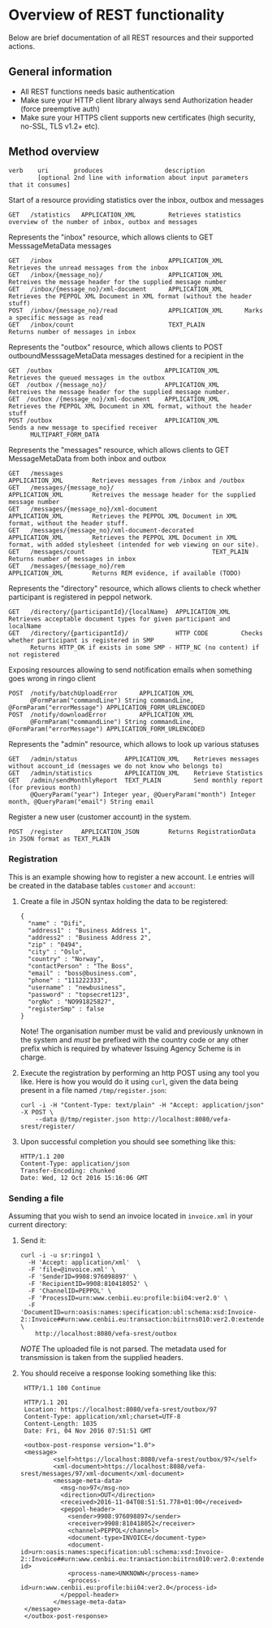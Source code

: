 # Overview of REST functionality

Below are brief documentation of all REST resources and their supported actions.

## General information

- All REST functions needs basic authentication
- Make sure your HTTP client library always send Authorization header (force preemptive auth)
- Make sure your HTTPS client supports new certificates (high security, no-SSL, TLS v1.2+ etc).

## Method overview

```
verb    uri       produces                 description
        [optional 2nd line with information about input parameters that it consumes]
```

Start of a resource providing statistics over the inbox, outbox and messages
```
GET   /statistics   APPLICATION_XML         Retrieves statistics overview of the number of inbox, outbox and messages
```

Represents the "inbox" resource, which allows clients to GET MesssageMetaData messages
```
GET   /inbox                                APPLICATION_XML      Retrieves the unread messages from the inbox
GET   /inbox/{message_no}/                  APPLICATION_XML      Retreives the message header for the supplied message number
GET   /inbox/{message_no}/xml-document      APPLICATION_XML      Retrieves the PEPPOL XML Document in XML format (without the header stuff)
POST  /inbox/{message_no}/read              APPLICATION_XML      Marks a specific message as read
GET   /inbox/count                          TEXT_PLAIN           Returns number of messages in inbox
```

Represents the "outbox" resource, which allows clients to POST outboundMesssageMetaData messages destined for a recipient in the
```
GET  /outbox                               APPLICATION_XML         Retrieves the queued messages in the outbox
GET  /outbox /{message_no}/                APPLICATION_XML         Retreives the message header for the supplied message number.
GET  /outbox /{message_no}/xml-document    APPLICATION_XML         Retrieves the PEPPOL XML Document in XML format, without the header stuff
POST /outbox                               APPLICATION_XML         Sends a new message to specified receiver
      MULTIPART_FORM_DATA
```

Represents the "messages" resource, which allows clients to GET MessageMetaData from both inbox and outbox
```
GET   /messages                                         APPLICATION_XML        Retrieves messages from /inbox and /outbox
GET   /messages/{message_no}/                           APPLICATION_XML        Retreives the message header for the supplied message number
GET   /messages/{message_no}/xml-document               APPLICATION_XML        Retrieves the PEPPOL XML Document in XML format, without the header stuff.
GET   /messages/{message_no}/xml-document-decorated     APPLICATION_XML        Retrieves the PEPPOL XML Document in XML format, with added stylesheet (intended for web viewing on our site).
GET   /messages/count                                   TEXT_PLAIN             Returns number of messages in inbox
GET   /messages/{message_no}/rem                        APPLICATION_XML        Returns REM evidence, if available (TODO)
```

Represents the "directory" resource, which allows clients to check whether participant is registered in peppol network.
```
GET   /directory/{participantId}/{localName}  APPLICATION_XML   Retrieves acceptable document types for given participant and localName
GET   /directory/{participantId}/             HTTP CODE         Checks whether participant is registered in SMP
      Returns HTTP_OK if exists in some SMP - HTTP_NC (no content) if not registered
```

Exposing resources allowing to send notification emails when something goes wrong in ringo client
```
POST  /notify/batchUploadError      APPLICATION_XML
      @FormParam("commandLine") String commandLine, @FormParam("errorMessage") APPLICATION_FORM_URLENCODED
POST  /notify/downloadError         APPLICATION_XML
      @FormParam("commandLine") String commandLine, @FormParam("errorMessage") APPLICATION_FORM_URLENCODED
```

Represents the "admin" resource, which allows to look up various statuses
```
GET   /admin/status             APPLICATION_XML    Retrieves messages without account_id (messages we do not know who belongs to)
GET   /admin/statistics         APPLICATION_XML    Retrieve Statistics
GET   /admin/sendMonthlyReport  TEXT_PLAIN         Send monthly report (for previous month)
      @QueryParam("year") Integer year, @QueryParam("month") Integer month, @QueryParam("email") String email
```

Register a new user (customer account) in the system.
```
POST  /register     APPLICATION_JSON        Returns RegistrationData in JSON format as TEXT_PLAIN
```


### Registration

This is an example showing how to register a new account. I.e entries will be created in the database tables `customer` and `account`:

 1. Create a file in JSON syntax holding the data to be registered:
    ``` 
    {
      "name" : "Difi",
      "address1" : "Business Address 1",
      "address2" : "Business Address 2",
      "zip" : "0494",
      "city" : "Oslo",
      "country" : "Norway",
      "contactPerson" : "The Boss",
      "email" : "boss@business.com",
      "phone" : "111222333",
      "username" : "newbusiness",
      "password" : "topsecret123",
      "orgNo" : "NO991825827",
      "registerSmp" : false
    }
    ```
    Note! The organisation number must be valid and previously unknown in the system and *must* be prefixed with the country code or any other prefix which is required by 
    whatever Issuing Agency Scheme is in charge.
 
 1. Execute the registration by performing an http POST using any tool you like. Here is how you would do it using `curl`, given the data being present in 
    a file named `/tmp/register.json`:
    ```
    curl -i -H "Content-Type: text/plain" -H "Accept: application/json" -X POST \ 
        --data @/tmp/register.json http://localhost:8080/vefa-srest/register/
    ```
 
 1. Upon successful completion you should see something like this:
    ```
    HTTP/1.1 200 
    Content-Type: application/json
    Transfer-Encoding: chunked
    Date: Wed, 12 Oct 2016 15:16:06 GMT
    ```
    
### Sending a file

Assuming that you wish to send an invoice located in `invoice.xml` in your current directory:

 1. Send it:
    ```
    curl -i -u sr:ringo1 \
      -H 'Accept: application/xml'  \
      -F 'file=@invoice.xml' \
      -F 'SenderID=9908:976098897' \
      -F 'RecipientID=9908:810418052' \
      -F 'ChannelID=PEPPOL' \
      -F 'ProcessID=urn:www.cenbii.eu:profile:bii04:ver2.0' \
      -F 'DocumentID=urn:oasis:names:specification:ubl:schema:xsd:Invoice-2::Invoice##urn:www.cenbii.eu:transaction:biitrns010:ver2.0:extended:urn:www.peppol.eu:bis:peppol4a:ver2.0:extended:urn:www.difi.no:ehf:faktura:ver2.0::2.1' \
        http://localhost:8080/vefa-srest/outbox
    ```
    *NOTE* The uploaded file is not parsed. The metadata used for transmission is taken from the supplied headers.
 
 1. You should receive a response looking something like this:
    ```
     HTTP/1.1 100 Continue
     
     HTTP/1.1 201 
     Location: https://localhost:8080/vefa-srest/outbox/97
     Content-Type: application/xml;charset=UTF-8
     Content-Length: 1035
     Date: Fri, 04 Nov 2016 07:51:51 GMT
     
     <outbox-post-response version="1.0">
     <message>
             <self>https://localhost:8080/vefa-srest/outbox/97</self>
             <xml-document>https://localhost:8080/vefa-srest/messages/97/xml-document</xml-document>
             <message-meta-data>
               <msg-no>97</msg-no>
               <direction>OUT</direction>
               <received>2016-11-04T08:51:51.778+01:00</received>
               <peppol-header>
                 <sender>9908:976098897</sender>
                 <receiver>9908:810418052</receiver>
                 <channel>PEPPOL</channel>
                 <document-type>INVOICE</document-type>
                 <document-id>urn:oasis:names:specification:ubl:schema:xsd:Invoice-2::Invoice##urn:www.cenbii.eu:transaction:biitrns010:ver2.0:extended:urn:www.peppol.eu:bis:peppol4a:ver2.0:extended:urn:www.difi.no:ehf:faktura:ver2.0::2.1</document-id>
                 <process-name>UNKNOWN</process-name>
                 <process-id>urn:www.cenbii.eu:profile:bii04:ver2.0</process-id>
               </peppol-header>
             </message-meta-data>
     </message>
     </outbox-post-response>
    ```